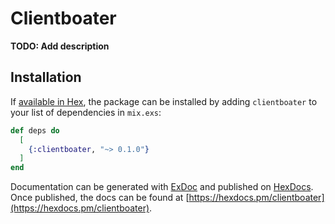 # Clientboater

**TODO: Add description**

## Installation

If [available in Hex](https://hex.pm/docs/publish), the package can be installed
by adding `clientboater` to your list of dependencies in `mix.exs`:

```elixir
def deps do
  [
    {:clientboater, "~> 0.1.0"}
  ]
end
```

Documentation can be generated with [ExDoc](https://github.com/elixir-lang/ex_doc)
and published on [HexDocs](https://hexdocs.pm). Once published, the docs can
be found at [https://hexdocs.pm/clientboater](https://hexdocs.pm/clientboater).

